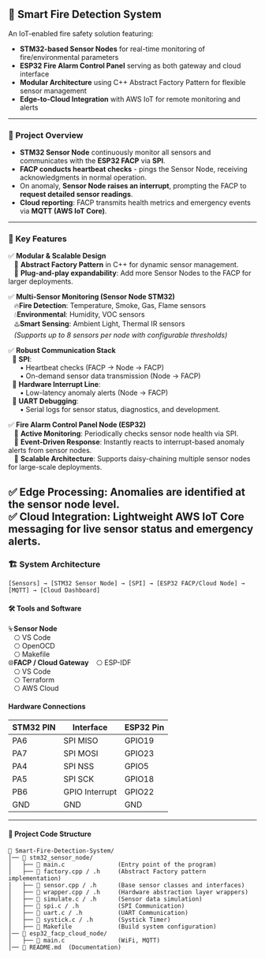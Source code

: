 ## 🚨 Smart Fire Detection System
An IoT-enabled fire safety solution featuring:
- **STM32-based Sensor Nodes** for real-time monitoring of fire/environmental parameters
- **ESP32 Fire Alarm Control Panel** serving as both gateway and cloud interface
- **Modular Architecture** using C++ Abstract Factory Pattern for flexible sensor management
- **Edge-to-Cloud Integration** with AWS IoT for remote monitoring and alerts
---
### 📌 Project Overview
- **STM32 Sensor Node** continuously monitor all sensors and communicates with the **ESP32 FACP** via **SPI**.
- **FACP conducts heartbeat checks** - pings the Sensor Node, receiving acknowledgments in normal operation.
- On anomaly, **Sensor Node raises an interrupt**, prompting the FACP to **request detailed sensor readings**.
- **Cloud reporting**: FACP transmits health metrics and emergency events via **MQTT (AWS IoT Core)**.
---
### 🔧 Key Features
✅ **Modular & Scalable Design**  
&nbsp;&nbsp;&nbsp;🔹 **Abstract Factory Pattern** in C++ for dynamic sensor management.  
&nbsp;&nbsp;&nbsp;🔹 **Plug-and-play expandability**: Add more Sensor Nodes to the FACP for larger deployments.  

✅ **Multi-Sensor Monitoring (Sensor Node STM32)**   
&nbsp;&nbsp;&nbsp;🔥**Fire Detection**: Temperature, Smoke, Gas, Flame sensors    
&nbsp;&nbsp;&nbsp;💧**Environmental**: Humidity, VOC sensors  
&nbsp;&nbsp;&nbsp;♨️**Smart Sensing**: Ambient Light, Thermal IR sensors    
&nbsp;&nbsp;&nbsp;*(Supports up to 8 sensors per node with configurable thresholds)*  

✅ **Robust Communication Stack**  
&nbsp;&nbsp;🔹 **SPI**:  
&nbsp;&nbsp;&nbsp;&nbsp;&nbsp;&nbsp;• Heartbeat checks (FACP → Node → FACP)  
&nbsp;&nbsp;&nbsp;&nbsp;&nbsp;&nbsp;• On-demand sensor data transmission (Node → FACP)     
&nbsp;&nbsp;🔹 **Hardware Interrupt Line**:  
&nbsp;&nbsp;&nbsp;&nbsp;&nbsp;&nbsp;• Low-latency anomaly alerts (Node → FACP)  
&nbsp;&nbsp;🔹 **UART Debugging**:  
&nbsp;&nbsp;&nbsp;&nbsp;&nbsp;&nbsp;• Serial logs for sensor status, diagnostics, and development. 

✅ **Fire Alarm Control Panel Node (ESP32)**  
&nbsp;&nbsp;&nbsp;🔹 **Active Monitoring**: Periodically checks sensor node health via SPI.  
&nbsp;&nbsp;&nbsp;🔹 **Event-Driven Response**: Instantly reacts to interrupt-based anomaly alerts from sensor nodes.  
&nbsp;&nbsp;&nbsp;🔹 **Scalable Architecture**: Supports daisy-chaining multiple sensor nodes for large-scale deployments.  

✅ **Edge Processing**: Anomalies are identified at the sensor node level.   
✅ **Cloud Integration**: Lightweight AWS IoT Core messaging for live sensor status and emergency alerts.  
---
### 🏗 System Architecture
```
[Sensors] → [STM32 Sensor Node] → [SPI] → [ESP32 FACP/Cloud Node] → [MQTT] → [Cloud Dashboard]
```
#### 🛠️ Tools and Software
⏧**Sensor Node**  
&nbsp;&nbsp;&nbsp;⎔ VS Code   
&nbsp;&nbsp;&nbsp;⎔ OpenOCD   
&nbsp;&nbsp;&nbsp;⎔ Makefile   
🌐**FACP / Cloud Gateway**
&nbsp;&nbsp;&nbsp;⎔ ESP-IDF  
&nbsp;&nbsp;&nbsp;⎔ VS Code  
&nbsp;&nbsp;&nbsp;⎔ Terraform  
&nbsp;&nbsp;&nbsp;⎔ AWS Cloud  

#### Hardware Connections
| **STM32 PIN** | **Interface**  | **ESP32 Pin** |
|---------------|----------------|---------------|
|     PA6       |     SPI MISO   |    GPIO19     |
|     PA7       |     SPI MOSI   |    GPIO23     |
|     PA4       |     SPI NSS    |    GPIO5      |
|     PA5       |     SPI SCK    |    GPIO18     |
|     PB6       | GPIO Interrupt |    GPIO22     |
|     GND       |      GND       |     GND       |

---
#### 📂 Project Code Structure
```
📁 Smart-Fire-Detection-System/
│── 📁 stm32_sensor_node/
│   ├── 📄 main.c               (Entry point of the program)
│   ├── 📄 factory.cpp / .h     (Abstract Factory pattern implementation)
│   ├── 📄 sensor.cpp / .h      (Base sensor classes and interfaces)
│   ├── 📄 wrapper.cpp / .h     (Hardware abstraction layer wrappers)
│   ├── 📄 simulate.c / .h      (Sensor data simulation)
│   ├── 📄 spi.c / .h           (SPI Communication)
│   ├── 📄 uart.c / .h          (UART Communication)
│   ├── 📄 systick.c / .h       (Systick Timer)
│   ├── 📄 Makefile             (Build system configuration)
│── 📁 esp32_facp_cloud_node/
│   ├── 📄 main.c               (WiFi, MQTT)
│── 📄 README.md  (Documentation)
```









